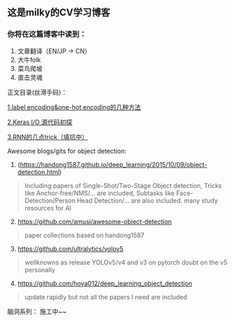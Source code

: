 ## 这是milky的CV学习博客
### 你将在这篇博客中读到：
1. 文章翻译（EN/JP -> CN）
2. 大牛folk
3. 菜鸟爬坡
4. 直击灵魂


正文目录(丝滑手码)：

  [1.label encoding&one-hot encoding的几种方法](训练前1.md)

  [2.Keras I/O 源代码初探](git2.md)

  [3.RNN的几点trick（填坑中）](rnn_trick1.md)
  


Awesome blogs/gits for object detection:
1. (https://handong1587.github.io/deep_learning/2015/10/09/object-detection.html)
> Including papers of Single-Shot/Two-Stage Object detection,
> Tricks like Anchor-free/NMS/... are included,
> Subtasks like Face-Detection/Person Head Detection/... are also included.
> many study resources for AI

2. https://github.com/amusi/awesome-object-detection
> paper collections based on handong1587

3. https://github.com/ultralytics/yolov5
> wellknowns as release YOLOv5/v4 and v3 on pytorch
> doubt on the v5 personally

4. https://github.com/hoya012/deep_learning_object_detection
> update rapidly but not all the papers I need are included


脑洞系列：
施工中~~
  
